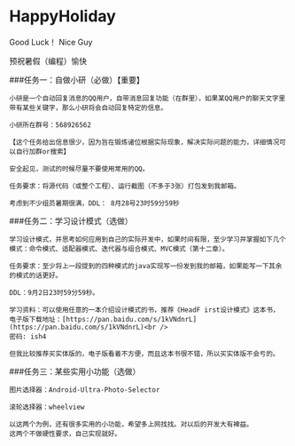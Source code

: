 # HappyHoliday
Good Luck！ Nice Guy

预祝暑假（编程）愉快


###任务一：自做小研（必做）【重要】

    小研是一个自动回复消息的QQ用户，自带消息回复功能（在群里），如果某QQ用户的聊天文字里带有某些关键字，那么小研将会自动回复特定的信息。

    小研所在群号：568926562

    【这个任务给出信息很少，因为旨在锻炼诸位根据实际现象，解决实际问题的能力，详细情况可以自行加群or搜索】

    安全起见，测试的时候尽量不要使用常用的QQ。

    任务要求：将源代码（或整个工程）、运行截图（不多于3张）打包发到我邮箱。

    考虑到不少组员暑期很满，DDL： 8月28号23时59分59秒



###任务二：学习设计模式（选做）

    学习设计模式，并思考如何应用到自己的实际开发中，如果时间有限，至少学习并掌握如下几个模式：命令模式、适配器模式、迭代器与组合模式、MVC模式（第十二章）。

    任务要求：至少将上一段提到的四种模式的java实现写一份发到我的邮箱，如果能写一下其余的模式的话更好。

    DDL：9月2日23时59分59秒。

    学习资料：可以使用任意的一本介绍设计模式的书，推荐《HeadF irst设计模式》这本书，
    电子版下载地址：[https://pan.baidu.com/s/1kVNdnrL](https://pan.baidu.com/s/1kVNdnrL)<br />
    密码: ish4

    但我比较推荐买实体版的，电子版看着不方便，而且这本书很不错，所以买实体版不会亏的。


###任务三：某些实用小功能（选做）

    图片选择器：Android-Ultra-Photo-Selector

    滚轮选择器：wheelview

    以这两个为例，还有很多实用的小功能，希望多上网找找。对以后的开发大有裨益。
    这两个不做硬性要求，自己实现就好。


